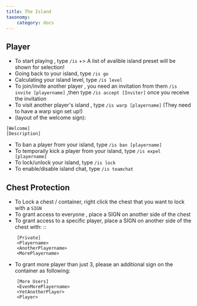 ```yaml
---
title: The Island
taxonomy:
    category: docs
---
```


## Player
+ To start playing , type `/is` +> A list of avalible island preset will be shown for selection!
+ Going back to your island, type `/is go` 
+ Calculating your island level, type `/is level`
+ To join/invite another player , you need an invitation from them `/is invite [playername]` ,then type `/is accept [Inviter]` once you receive the invitation
+ To visit another player's island , type `/is warp [playername]` (They need to have a warp sign set up!)
+ (layout of the welcome sign):
```
[Welcome]
[Description]
```
+ To ban a player from your island, type `/is ban [playername]`
+ To temporaily kick a player from your island, type `/is expel [playername]`
+ To lock/unlock your island, type `/is lock`
+ To enable/disable island chat, type `/is teamchat`

## Chest Protection
+ To Lock a chest / container, right click the chest that you want to lock with a ``SIGN``
+ To grant access to everyone , place a SIGN on another side of the chest
+ To grant access to a specific player, place a SIGN on another side of the chest with: ::
```
    [Private]
    <Playername>
    <AnotherPlayername>
    <MorePlayername>
```
+ To grant more player than just 3, please an additional sign on the container as following: 
```
    [More Users]
    <EvenMorePlayername>
    <YetAnotherPlayer>
    <Player>
```
